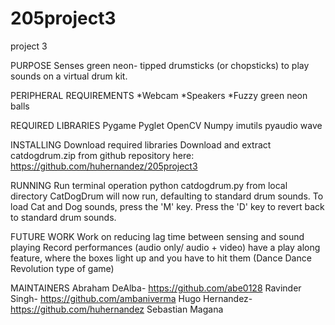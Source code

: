 # 205project3
project 3

PURPOSE
Senses green neon- tipped drumsticks (or chopsticks) to play sounds on a virtual drum kit.

PERIPHERAL REQUIREMENTS
*Webcam
*Speakers
*Fuzzy green neon balls

REQUIRED LIBRARIES
Pygame
Pyglet
OpenCV
Numpy
imutils
pyaudio
wave

INSTALLING
Download required libraries
Download and extract catdogdrum.zip from github repository here: https://github.com/huhernandez/205project3

RUNNING
Run terminal operation python catdogdrum.py from local directory
CatDogDrum will now run, defaulting to standard drum sounds.
To load Cat and Dog sounds, press the 'M' key.
Press the 'D' key to revert back to standard drum sounds.


FUTURE WORK
Work on reducing lag time between sensing and sound playing
Record performances (audio only/ audio + video)
have a play along feature, where the boxes light up and you have to hit them (Dance Dance Revolution type of game)

MAINTAINERS
Abraham DeAlba- https://github.com/abe0128
Ravinder Singh- https://github.com/ambaniverma
Hugo Hernandez- https://github.com/huhernandez
Sebastian Magana
